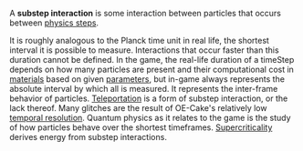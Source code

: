 A **substep interaction** is some interaction between particles that occurs between [physics steps](/Physics%20step.md "Physics step").

It is roughly analogous to the Planck time unit in real life, the shortest interval it is possible to measure. Interactions that occur faster than this duration cannot be defined. In the game, the real-life duration of a timeStep depends on how many particles are present and their computational cost in [materials](/Material.md "Material") based on given [parameters](/parameters.md "parameters"), but in-game always represents the absolute interval by which all is measured. It represents the inter-frame behavior of particles. [Teleportation](/Teleportation.md "Teleportation") is a form of substep interaction, or the lack thereof. Many glitches are the result of OE-Cake's relatively low [temporal resolution](/Quantum%20Physics.md#Quantized_Units_and_Temporal_Precision "Quantum Physics"). Quantum physics as it relates to the game is the study of how particles behave over the shortest timeframes. [Supercriticality](/Supercriticality.md "Supercriticality") derives energy from substep interactions.
